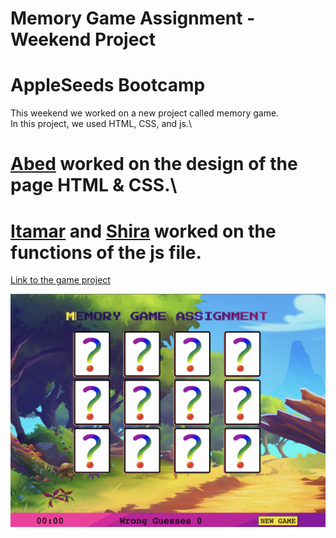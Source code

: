 # Memory Game Assignment - Weekend Project
# AppleSeeds Bootcamp

This weekend we worked on a new project called memory game.\
In this project, we used HTML, CSS, and js.\
# [Abed](https://github.com/abedkhalaf8) worked on the design of the page HTML & CSS.\
# [Itamar](https://github.com/ItamarShmaya) and [Shira](https://github.com/ShiraOhana) worked on the functions of the js file.

[Link to the game project](https://www.memory-game-assignment.netlify.app/)

![image!](./imgs/imgforthegame.png)
